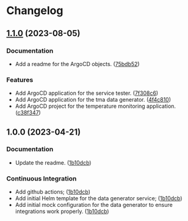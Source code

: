 # Changelog

## [1.1.0](https://github.com/ivanov-slk/tma-deployment-configurations/compare/v1.0.0...v1.1.0) (2023-08-05)


### Documentation

* Add a readme for the ArgoCD objects. ([75bdb52](https://github.com/ivanov-slk/tma-deployment-configurations/commit/75bdb525287929af74ce0671a2541121b96b3ae9))


### Features

* Add ArgoCD application for the service tester. ([7f308c6](https://github.com/ivanov-slk/tma-deployment-configurations/commit/7f308c67e5382f97a6713251ef47b70cf4ffa509))
* Add ArgoCD application for the tma data generator. ([4f4c810](https://github.com/ivanov-slk/tma-deployment-configurations/commit/4f4c810e664e2724c460784dd5481a0fb66d3d17))
* Add ArgoCD project for the temperature monitoring application. ([c38f347](https://github.com/ivanov-slk/tma-deployment-configurations/commit/c38f3479d32e0e65878e0e8671b30a24a9b3aba8))

## 1.0.0 (2023-04-21)


### Documentation

* Update the readme. ([1b10dcb](https://github.com/ivanov-slk/tma-deployment-configurations/commit/1b10dcb223bd07c61c60c4a9609346b2684de55f))


### Continuous Integration

* Add github actions; ([1b10dcb](https://github.com/ivanov-slk/tma-deployment-configurations/commit/1b10dcb223bd07c61c60c4a9609346b2684de55f))
* Add initial Helm template for the data generator service; ([1b10dcb](https://github.com/ivanov-slk/tma-deployment-configurations/commit/1b10dcb223bd07c61c60c4a9609346b2684de55f))
* Add initial mock configuration for the data generator to ensure integrations work properly. ([1b10dcb](https://github.com/ivanov-slk/tma-deployment-configurations/commit/1b10dcb223bd07c61c60c4a9609346b2684de55f))
